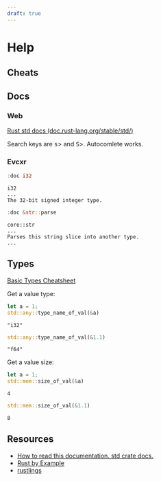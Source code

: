 ```yaml
---
draft: true
---
```


# Help

## Cheats

## Docs

### Web

[Rust std docs (doc.rust-lang.org/stable/std/)](https://doc.rust-lang.org/stable/std/)

Search keys are <kbd>s</kbd>> and <kbd>S</kbd>>. Autocomlete works.

### Evcxr

```rust
:doc i32
```

```output
i32
...
The 32-bit signed integer type.
```

```rust
:doc &str::parse
```

```output
core::str
...
Parses this string slice into another type.
...
```

## Types

[Basic Types Cheatsheet](https://cheats.rs/#basic-types)

Get a value type:

```rust
let a = 1;
std::any::type_name_of_val(&a)
```

```output
"i32"
```

```rust
std::any::type_name_of_val(&1.1)
```

```output
"f64"
```

Get a value size:

```rust
let a = 1;
std::mem::size_of_val(&a)
```

```output
4
```

```rust
std::mem::size_of_val(&1.1)
```

```output
8
```

## Resources

 * [How to read this documentation. std crate docs.](https://doc.rust-lang.org/stable/std/index.html#how-to-read-this-documentation)
 * [Rust by Example](https://doc.rust-lang.org/rust-by-example/)
 * [rustlings](https://rustlings.cool/)
